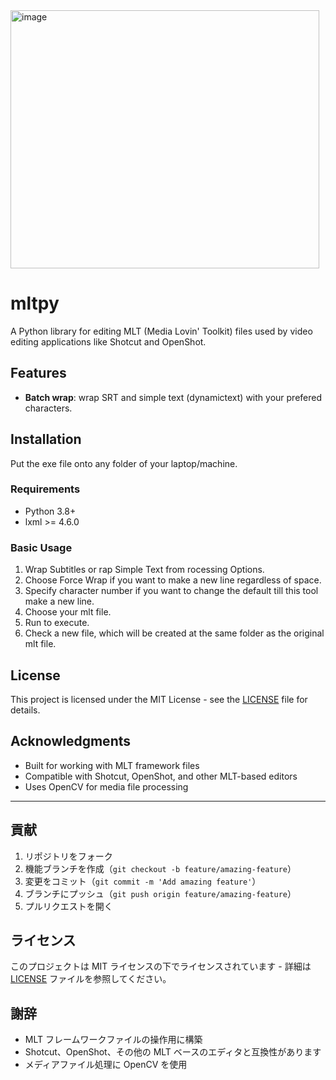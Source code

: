 <img width="494" height="413" alt="image" src="https://github.com/user-attachments/assets/9dfe8255-a713-4b78-bebf-a6b59b75f867" />

# mltpy

A Python library for editing MLT (Media Lovin' Toolkit) files used by video editing applications like Shotcut and OpenShot.

## Features

- **Batch wrap**: wrap SRT and simple text (dynamictext) with your prefered characters.

## Installation
Put the exe file onto any folder of your laptop/machine.

### Requirements

- Python 3.8+
- lxml >= 4.6.0

### Basic Usage
1. Wrap Subtitles or rap Simple Text from rocessing Options.
2. Choose Force Wrap if you want to make a new line regardless of space.
3. Specify character number if you want to change the default till this tool make a new line.
4. Choose your mlt file.
5. Run to execute.
6. Check a new file, which will be created at the same folder as the original mlt file.


## License

This project is licensed under the MIT License - see the [LICENSE](LICENSE) file for details.

## Acknowledgments

- Built for working with MLT framework files
- Compatible with Shotcut, OpenShot, and other MLT-based editors
- Uses OpenCV for media file processing

---


## 貢献

1. リポジトリをフォーク
2. 機能ブランチを作成（`git checkout -b feature/amazing-feature`）
3. 変更をコミット（`git commit -m 'Add amazing feature'`）
4. ブランチにプッシュ（`git push origin feature/amazing-feature`）
5. プルリクエストを開く

## ライセンス

このプロジェクトは MIT ライセンスの下でライセンスされています - 詳細は [LICENSE](LICENSE) ファイルを参照してください。

## 謝辞

- MLT フレームワークファイルの操作用に構築
- Shotcut、OpenShot、その他の MLT ベースのエディタと互換性があります
- メディアファイル処理に OpenCV を使用
